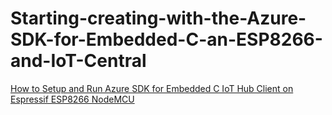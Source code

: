 # Starting-creating-with-the-Azure-SDK-for-Embedded-C-an-ESP8266-and-IoT-Central

[How to Setup and Run Azure SDK for Embedded C IoT Hub Client on Espressif ESP8266 NodeMCU](https://github.com/Azure/azure-sdk-for-c/blob/master/sdk/samples/iot/hub/esp8266nodemcu/how_to_esp8266_nodemcu.md)

